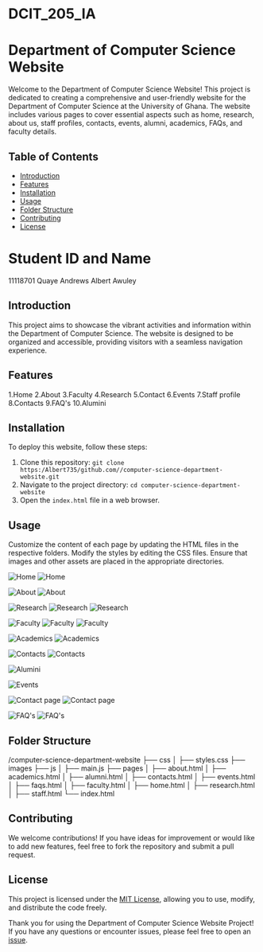 # DCIT_205_IA


# Department of Computer Science Website

Welcome to the Department of Computer Science Website! This project is dedicated to creating a comprehensive and user-friendly website for the Department of Computer Science at the University of Ghana. The website includes various pages to cover essential aspects such as home, research, about us, staff profiles, contacts, events, alumni, academics, FAQs, and faculty details.

## Table of Contents
- [Introduction](#introduction)
- [Features](#features)
- [Installation](#installation)
- [Usage](#usage)
- [Folder Structure](#folder-structure)
- [Contributing](#contributing)
- [License](#license)


# Student ID and Name
 11118701 Quaye Andrews  Albert Awuley

## Introduction
This project aims to showcase the vibrant activities and information within the Department of Computer Science. The website is designed to be organized and accessible, providing visitors with a seamless navigation experience.

## Features
1.Home
2.About
3.Faculty
4.Research 
5.Contact
6.Events
7.Staff profile
8.Contacts
9.FAQ's
10.Alumini

## Installation
To deploy this website, follow these steps:
1. Clone this repository: `git clone https:/Albert735/github.com//computer-science-department-website.git`
2. Navigate to the project directory: `cd computer-science-department-website`
3. Open the `index.html` file in a web browser.

## Usage
Customize the content of each page by updating the HTML files in the respective folders. Modify the styles by editing the CSS files. Ensure that images and other assets are placed in the appropriate directories.


![Home](<Screenshot 2023-11-26 at 10.36.52 AM.png>) 
![Home](<Screenshot 2023-11-26 at 10.37.19 AM.png>)

![About](<Screenshot 2023-11-26 at 10.37.53 AM.png>) 
![About](<Screenshot 2023-11-26 at 10.38.08 AM.png>)

![Research](<Screenshot 2023-11-26 at 10.38.22 AM.png>)
![Research](<Screenshot 2023-11-26 at 10.38.35 AM.png>)
![Research](<Screenshot 2023-11-26 at 10.38.48 AM.png>)

![Faculty](<Screenshot 2023-11-26 at 10.39.43 AM.png>) 
![Faculty](<Screenshot 2023-11-26 at 10.39.54 AM.png>) 
![Faculty](<Screenshot 2023-11-26 at 10.40.04 AM.png>)

![Academics](<Screenshot 2023-11-26 at 10.41.02 AM.png>)
![Academics](<Screenshot 2023-11-26 at 10.41.10 AM.png>)

![Contacts](<Screenshot 2023-11-26 at 10.41.27 AM.png>) 
![Contacts](<Screenshot 2023-11-26 at 10.41.35 AM.png>)

![Alumini](<Screenshot 2023-11-26 at 10.42.44 AM.png>)

![Events](<Screenshot 2023-11-26 at 10.43.27 AM.png>)

![Contact page](<Screenshot 2023-11-26 at 3.15.20 PM.png>) 
![Contact page](<Screenshot 2023-11-26 at 3.15.42 PM.png>)






![FAQ's](<Screenshot 2023-11-26 at 10.44.14 AM.png>) 
![FAQ's](<Screenshot 2023-11-26 at 10.44.25 AM.png>)






## Folder Structure

/computer-science-department-website
  ├── css
  │   ├── styles.css
  ├── images
  ├── js
  │   ├── main.js
  ├── pages
  │   ├── about.html
  │   ├── academics.html
  │   ├── alumni.html
  │   ├── contacts.html
  │   ├── events.html
  │   ├── faqs.html
  │   ├── faculty.html
  │   ├── home.html
  │   ├── research.html
  │   ├── staff.html
  └── index.html



## Contributing
We welcome contributions! If you have ideas for improvement or would like to add new features, feel free to fork the repository and submit a pull request.

## License
This project is licensed under the [MIT License](LICENSE), allowing you to use, modify, and distribute the code freely.

Thank you for using the Department of Computer Science Website Project! If you have any questions or encounter issues, please feel free to open an [issue](https://github.com/Albert735/computer-science-department-website/issues).

